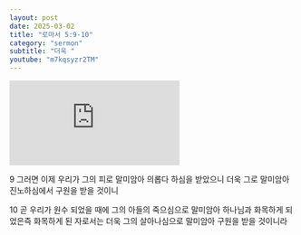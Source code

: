 ```yaml
---
layout: post
date: 2025-03-02
title: "로마서 5:9-10"
category: "sermon"
subtitle: "더욱 "
youtube: "m7kqsyzr2TM"
---
```


<div class="youtube margin-large">
    <iframe src="https://www.youtube.com/embed/m7kqsyzr2TM" title="YouTube video player" frameborder="0" allow="accelerometer; autoplay; clipboard-write; encrypted-media; gyroscope; picture-in-picture; web-share" allowfullscreen></iframe>
</div>

9 그러면 이제 우리가 그의 피로 말미암아 의롭다 하심을 받았으니 더욱 그로 말미암아 진노하심에서 구원을 받을 것이니

10 곧 우리가 원수 되었을 때에 그의 아들의 죽으심으로 말미암아 하나님과 화목하게 되었은즉 화목하게 된 자로서는 더욱 그의 살아나심으로 말미암아 구원을 받을 것이니라

